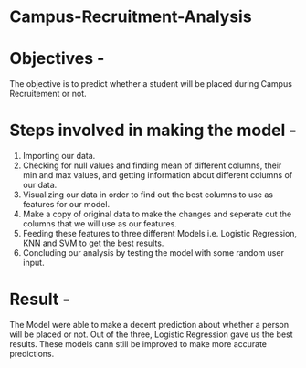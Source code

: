 # Campus-Recruitment-Analysis

# Objectives - 
The objective is to predict whether a student will be placed during Campus Recruitement or not. <br>

# Steps involved in making the model -
1) Importing our data. <br>
2) Checking for null values and finding mean of different columns, their min and max values, and getting information about different columns of our data.<br>
3) Visualizing our data in order to find out the best columns to use as features for our model. <br>
4) Make a copy of original data to make the changes and seperate out the columns that we will use as our features. <br>
5) Feeding these features to three different Models i.e. Logistic Regression, KNN and SVM to get the best results.<br>
6) Concluding our analysis by testing the model with some random user input.<br>

# Result - 
The Model were able to make a decent prediction about whether a person will be placed or not. Out of the three, Logistic Regression gave us the best results. These models cann still be improved to make more accurate predictions. <br>

